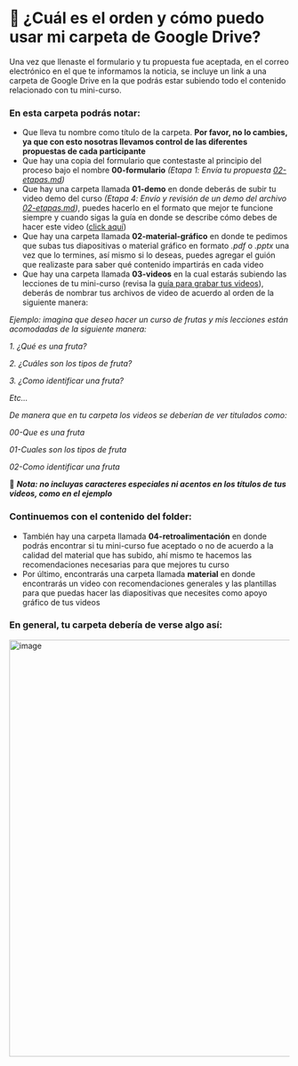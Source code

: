 # 🤔 ¿Cuál es el orden y cómo puedo usar mi carpeta de Google Drive? 

Una vez que llenaste el formulario y tu propuesta fue aceptada, en el correo electrónico en el que te informamos la noticia, se incluye un link a una carpeta de Google Drive en la que podrás estar subiendo todo el contenido relacionado con tu mini-curso. 

### En esta carpeta podrás notar: 
- Que lleva tu nombre como título de la carpeta. **Por favor, no lo cambies, ya que con esto nosotras llevamos control de las diferentes propuestas de cada participante**
- Que hay una copia del formulario que contestaste al principio del proceso bajo el nombre **00-formulario** *(Etapa 1️: Envía tu propuesta [02-etapas.md](https://github.com/patroneshermosos-oficial/make-a-minicourse/blob/main/General/02-etapas.md))*
- Que hay una carpeta llamada **01-demo** en donde deberás de subir tu video demo del curso *(Etapa 4️: Envío y revisión de un demo del archivo [02-etapas.md](https://github.com/patroneshermosos-oficial/make-a-minicourse/blob/main/General/02-etapas.md))*, puedes hacerlo en el formato que mejor te funcione siempre y cuando sigas la guía en donde se describe cómo debes de hacer este video ([click aquí](https://github.com/patroneshermosos-oficial/make-a-minicourse/blob/main/General/anexo01-como-grabar-un-demo.md))
- Que hay una carpeta llamada **02-material-gráfico** en donde te pedimos que subas tus diapositivas o material gráfico en formato *.pdf* o *.pptx* una vez que lo termines, así mismo si lo deseas, puedes agregar el guión que realizaste para saber qué contenido impartirás en cada video
- Que hay una carpeta llamada **03-videos** en la cual estarás subiendo las lecciones de tu mini-curso (revisa la [guía para grabar tus videos](https://github.com/patroneshermosos-oficial/make-a-minicourse/blob/main/General/anexo03-como-grabar-mini-curso.md)), deberás de nombrar tus archivos de video de acuerdo al orden de la siguiente manera:

*Ejemplo: imagina que deseo hacer un curso de frutas y mis lecciones están acomodadas de la siguiente manera:* 

*1. ¿Qué es una fruta?*

*2. ¿Cuáles son los tipos de fruta?*

*3. ¿Como identificar una fruta?*

   *Etc...*

*De manera que en tu carpeta los videos se deberían de ver titulados como:*

*00-Que es una fruta*

*01-Cuales son los tipos de fruta*

*02-Como identificar una fruta*

📝 ***Nota: no incluyas caracteres especiales ni acentos en los títulos de tus videos, como en el ejemplo***

### Continuemos con el contenido del folder: 

- También hay una carpeta llamada **04-retroalimentación** en donde podrás encontrar si tu mini-curso fue aceptado o no de acuerdo a la calidad del material que has subido, ahí mismo te hacemos las recomendaciones necesarias para que mejores tu curso
- Por último, encontrarás una carpeta llamada **material** en donde encontrarás un video con recomendaciones generales y las plantillas para que puedas hacer las diapositivas que necesites como apoyo gráfico de tus videos

### En general, tu carpeta debería de verse algo así: 

<img width="750" alt="image" src="https://github.com/patroneshermosos-oficial/make-a-minicourse/assets/72468795/b7d9798f-ddc4-428b-8c0a-a8fefb6290e3">




   

